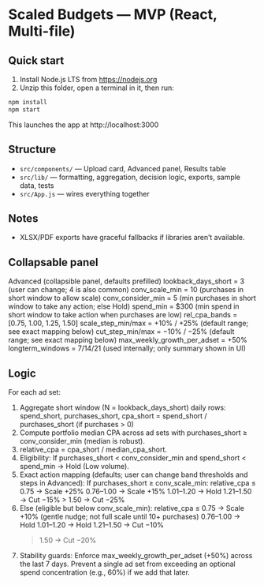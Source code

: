 # Scaled Budgets — MVP (React, Multi-file)

## Quick start
1) Install Node.js LTS from https://nodejs.org
2) Unzip this folder, open a terminal in it, then run:
```bash
npm install
npm start
```
This launches the app at http://localhost:3000

## Structure
- `src/components/` — Upload card, Advanced panel, Results table
- `src/lib/` — formatting, aggregation, decision logic, exports, sample data, tests
- `src/App.js` — wires everything together

## Notes
- XLSX/PDF exports have graceful fallbacks if libraries aren’t available.


## Collapsable panel
Advanced (collapsible panel, defaults prefilled)
lookback_days_short = 3 (user can change; 4 is also common)
conv_scale_min = 10 (purchases in short window to allow scale)
conv_consider_min = 5 (min purchases in short window to take any action; else Hold)
spend_min = $300 (min spend in short window to take action when purchases are low)
rel_cpa_bands = [0.75, 1.00, 1.25, 1.50]
scale_step_min/max = +10% / +25% (default range; see exact mapping below)
cut_step_min/max = −10% / −25% (default range; see exact mapping below)
max_weekly_growth_per_adset = +50%
longterm_windows = 7/14/21 (used internally; only summary shown in UI)

## Logic
For each ad set:
1. Aggregate short window (N = lookback_days_short) daily rows:
    spend_short, purchases_short, cpa_short = spend_short / purchases_short (if purchases > 0)
2. Compute portfolio median CPA across ad sets with purchases_short ≥ conv_consider_min (median is robust).
3. relative_cpa = cpa_short / median_cpa_short.
4. Eligibility:
    If purchases_short < conv_consider_min and spend_short < spend_min → Hold (Low volume).
5. Exact action mapping (defaults; user can change band thresholds and steps in Advanced):
    If purchases_short ≥ conv_scale_min:
        relative_cpa ≤ 0.75 → Scale +25%
        0.76–1.00 → Scale +15%
        1.01–1.20 → Hold
        1.21–1.50 → Cut −15%
        > 1.50 → Cut −25%
6. Else (eligible but below conv_scale_min):
    relative_cpa ≤ 0.75 → Scale +10% (gentle nudge; not full scale until 10+ purchases)
    0.76–1.00 → Hold
    1.01–1.20 → Hold
    1.21–1.50 → Cut −10%
    > 1.50 → Cut −20%
7. Stability guards:
    Enforce max_weekly_growth_per_adset (+50%) across the last 7 days.
    Prevent a single ad set from exceeding an optional spend concentration (e.g., 60%) if we add that later.